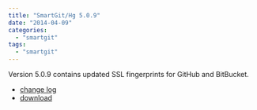 ```yaml
---
title: "SmartGit/Hg 5.0.9"
date: "2014-04-09"
categories: 
  - "smartgit"
tags: 
  - "smartgit"
---
```


Version 5.0.9 contains updated SSL fingerprints for GitHub and BitBucket.

- [change log](http://www.syntevo.com/smartgithg/changelog.txt)
- [download](http://www.syntevo.com/smartgithg/download)
